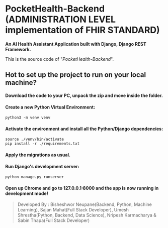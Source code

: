 # PocketHealth-Backend (ADMINISTRATION LEVEL implementation of FHIR STANDARD)
**An AI Health Assistant Application built with Django, Django REST Framework.**

This is the source code of "*PocketHealth-Backend*". 


## Hot to set up the project to run on your local machine?

#### Download the code to your PC, unpack the zip and move inside the folder.

#### Create a new Python Virtual Environment:
```
python3 -m venv venv
```

#### Activate the environment and install all the Python/Django dependencies:

```
source ./venv/bin/activate
pip install -r ./requirements.txt
```

#### Apply the migrations as usual.

#### Run Django's development server:
```
python manage.py runserver
```

#### Open up Chrome and go to 127.0.0.1:8000 and the app is now running in development mode!
> Developed By : Bisheshwor Neupane(Backend, Python, Machine Learning), Sajan Mahat(Full Stack Developer),  Umesh Shrestha(Python, Backend, Data Science), Nripesh Karmacharya & Sabin Thapa(Full Stack Developer)
